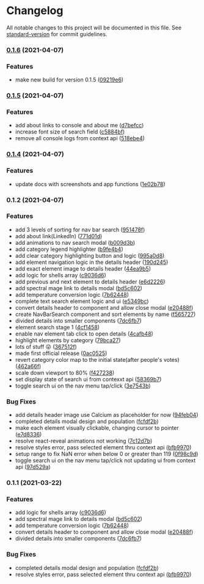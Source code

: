# Changelog

All notable changes to this project will be documented in this file. See [standard-version](https://github.com/conventional-changelog/standard-version) for commit guidelines.

### [0.1.6](https://github.com/calebcadainoo/periodic-table/compare/v0.1.5...v0.1.6) (2021-04-07)


### Features

* make new build for version 0.1.5 ([09219e6](https://github.com/calebcadainoo/periodic-table/commit/09219e6fb0ce774a19b636a68845cb43c584238b))

### [0.1.5](https://github.com/calebcadainoo/periodic-table/compare/v0.1.4...v0.1.5) (2021-04-07)


### Features

* add about links to console and about me ([d7befcc](https://github.com/calebcadainoo/periodic-table/commit/d7befcc14294a773261c23aeca6352991a0ff4bc))
* increase font size of search field ([c5884bf](https://github.com/calebcadainoo/periodic-table/commit/c5884bf996066c78b084be8abe43a241efff253a))
* remove all console logs from context api ([518ebe4](https://github.com/calebcadainoo/periodic-table/commit/518ebe466f81223db9b147be7ff2c8a3d7b7bea6))

### [0.1.4](https://github.com/calebcadainoo/periodic-table/compare/v0.1.3...v0.1.4) (2021-04-07)


### Features

* update docs with screenshots and app functions ([1e02b78](https://github.com/calebcadainoo/periodic-table/commit/1e02b78776e3073c8400bba4153b8ca36fbc2b8c))

### 0.1.2 (2021-04-07)


### Features

* add 3 levels of sorting for nav bar search ([951478f](https://github.com/calebcadainoo/periodic-table/commit/951478fa8272fb57c8c57177ab6254b6cf4f16ae))
* add about link(LinkedIn) ([771d01d](https://github.com/calebcadainoo/periodic-table/commit/771d01d1ed014d47987510fa684e2e5134bbd74e))
* add animations to nav search modal ([b009d3b](https://github.com/calebcadainoo/periodic-table/commit/b009d3b12dfc8c5855521174636b24aa03cee231))
* add category legend highlighter ([b9fe4b4](https://github.com/calebcadainoo/periodic-table/commit/b9fe4b4846c4247a3c42dd5a99826d57abdba839))
* add clear category highlighting button and logic ([995a0d8](https://github.com/calebcadainoo/periodic-table/commit/995a0d81473df4d1ce6f85cc133d4160aa3cd14f))
* add element navigation logic in the details header ([190d245](https://github.com/calebcadainoo/periodic-table/commit/190d245f78f6d482c2729cf69dbee24a4740d87e))
* add exact element image to details header ([44ea9b5](https://github.com/calebcadainoo/periodic-table/commit/44ea9b5cc9e098ea57c82b1a9fb489b99f197df9))
* add logic for shells array ([c9036d6](https://github.com/calebcadainoo/periodic-table/commit/c9036d62ddf89c123e801ed6854f2a18db3da619))
* add previous and next element to details header ([e6d2226](https://github.com/calebcadainoo/periodic-table/commit/e6d2226073f8c4880d3ba63a38f79e3724dc61a9))
* add spectral mage link to details modal ([bd5c602](https://github.com/calebcadainoo/periodic-table/commit/bd5c60290c80cf4e1d3eb6daca7ae1b27407e635))
* add temperature conversion logic ([7b62448](https://github.com/calebcadainoo/periodic-table/commit/7b624484d33ef925bbfeb9a1dc1eb92d28eaa760))
* complete text search element logic and ui ([e5349bc](https://github.com/calebcadainoo/periodic-table/commit/e5349bc6020a346168df966caf8d2616ca126dc1))
* convert details header to component and allow close modal ([e20488f](https://github.com/calebcadainoo/periodic-table/commit/e20488f19d8969174c16b5c6d793dea0f5719b94))
* create NavBarSearch component and sort elements by name ([f565727](https://github.com/calebcadainoo/periodic-table/commit/f56572720896931867f55cdee8db09a233294420))
* divided details into smaller components ([7dc6fb7](https://github.com/calebcadainoo/periodic-table/commit/7dc6fb76077f1bfa49d8b0af33ac21578a77698b))
* element search stage 1 ([4cf1458](https://github.com/calebcadainoo/periodic-table/commit/4cf1458a30354550869f157e7d3c868ab463fc0e))
* enable nav element tab click to open details ([4cafb48](https://github.com/calebcadainoo/periodic-table/commit/4cafb488df6ce8e30ca43206cd9f157fc9dce6f1))
* highlight elements by category ([79bca27](https://github.com/calebcadainoo/periodic-table/commit/79bca274fbcf629c49332cb643220243bd33616b))
* lots of stuff 😜 ([367512f](https://github.com/calebcadainoo/periodic-table/commit/367512ffcc57150c472ec23c3e5f0c0bf7f064ea))
* made first official release ([0ac0525](https://github.com/calebcadainoo/periodic-table/commit/0ac0525901f63824a461f56d1745338a57f23c8a))
* revert category color map to  the initial state(after people's votes) ([462a66f](https://github.com/calebcadainoo/periodic-table/commit/462a66fa08522307ddbb6a8c36d759df3afade80))
* scale down viewport to 80% ([f427238](https://github.com/calebcadainoo/periodic-table/commit/f4272381777ab24b6a148f119221201c7d450003))
* set display state of search ui from contexxt api ([58369b7](https://github.com/calebcadainoo/periodic-table/commit/58369b75ba8f67f16baae3683f41c433b805b4d2))
* toggle search ui on the nav menu tap/click ([3e7543b](https://github.com/calebcadainoo/periodic-table/commit/3e7543bb7308bbb1be782f803efdcd07f88d3f0c))


### Bug Fixes

* add details header image use Calcium as placeholder for now ([94feb04](https://github.com/calebcadainoo/periodic-table/commit/94feb0434cb0f14b27f630cac79cafdeb19b5033))
* completed details modal design and population ([fcfdf2b](https://github.com/calebcadainoo/periodic-table/commit/fcfdf2b1e804e5994479b6f7f6c6736fcf8df673))
* make each element visually clickable, changing cursor to pointer ([e7d8336](https://github.com/calebcadainoo/periodic-table/commit/e7d83361c9656d46f08fa186f530b4eb4ef431d9))
* resolve react-reveal animations not working ([7c12d7b](https://github.com/calebcadainoo/periodic-table/commit/7c12d7b460c5e394d84b69b728c7c63cf499ca74))
* resolve styles error, pass selected element thru context api ([bfb9970](https://github.com/calebcadainoo/periodic-table/commit/bfb997010bb200ee101da10bb142be7e5f0ac1c7))
* setup range to fix NaN error when below 0 or greater than 119 ([0f98c9d](https://github.com/calebcadainoo/periodic-table/commit/0f98c9d089126297a447a422b861ec18afc44cdd))
* toggle search ui on the nav menu tap/click not updating ui from context api ([97d529a](https://github.com/calebcadainoo/periodic-table/commit/97d529a5f74e5a914523b26328d75bf80df42fea))

### 0.1.1 (2021-03-22)


### Features

* add logic for shells array ([c9036d6](https://github.com/calebcadainoo/periodic-table/commit/c9036d62ddf89c123e801ed6854f2a18db3da619))
* add spectral mage link to details modal ([bd5c602](https://github.com/calebcadainoo/periodic-table/commit/bd5c60290c80cf4e1d3eb6daca7ae1b27407e635))
* add temperature conversion logic ([7b62448](https://github.com/calebcadainoo/periodic-table/commit/7b624484d33ef925bbfeb9a1dc1eb92d28eaa760))
* convert details header to component and allow close modal ([e20488f](https://github.com/calebcadainoo/periodic-table/commit/e20488f19d8969174c16b5c6d793dea0f5719b94))
* divided details into smaller components ([7dc6fb7](https://github.com/calebcadainoo/periodic-table/commit/7dc6fb76077f1bfa49d8b0af33ac21578a77698b))


### Bug Fixes

* completed details modal design and population ([fcfdf2b](https://github.com/calebcadainoo/periodic-table/commit/fcfdf2b1e804e5994479b6f7f6c6736fcf8df673))
* resolve styles error, pass selected element thru context api ([bfb9970](https://github.com/calebcadainoo/periodic-table/commit/bfb997010bb200ee101da10bb142be7e5f0ac1c7))

